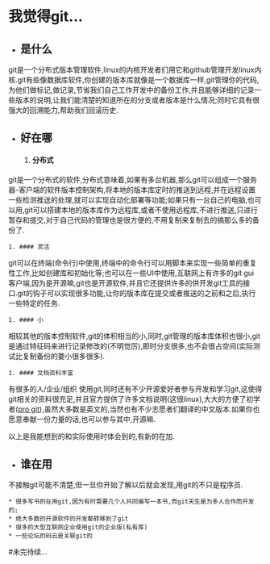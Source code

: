# 我觉得git...

* ## 是什么

git是一个分布式版本管理软件,linux的内核开发者们用它和github管理开发linux内核.git有些像数据库软件,你创建的版本库就像是一个数据库一样,git管理你的代码,为他们做标记,做记录,节省我们自己工作开发中的备份工作,并且能够详细的记录一些版本的说明,让我们能清楚的知道所在的分支或者版本是什么情况;同时它具有很强大的回溯能力,帮助我们回滚历史.

* ## 好在哪

    1. #### 分布式
git是一个分布式的软件,分布式意味着,如果有多台机器,那么git可以组成一个服务器-客户端的软件版本控制架构,将本地的版本库定时的推送到远程,并在远程设置一些检测推送的处理,就可以实现自动化部署等功能;如果只有一台自己的电脑,也可以用,git可以搭建本地的版本库作为远程库,或者不使用远程库,不进行推送,只进行暂存和提交,对于自己代码的管理也是很方便的,不用复制来复制去的搞那么多的备份了.

    1. #### 灵活
git可以在终端(命令行)中使用,终端中的命令行可以用脚本来实现一些简单的重复性工作,比如创建库和初始化等;也可以在一些UI中使用,互联网上有许多的git gui 客户端,因为是开源嘛,git也是开源软件,并且它还提供许多的供开发git工具的接口.git的钩子可以实现很多功能,让你的版本库在提交或者推送的之前和之后,执行一些特定的任务.

    1. #### 小
相较其他的版本控制软件,git的体积相当的小,同时,git管理的版本库体积也很小,git是通过特征码来进行记录修改的(不明觉厉),即时分支很多,也不会很占空间(实际测试比复制备份的要小很多很多).
    
    1. #### 文档资料丰富
有很多的人/企业/组织 使用git,同时还有不少开源爱好者参与开发和学习git,这使得git相关的资料很充足,并且官方提供了许多文档说明(这很linux),大大的方便了初学者([pro git](https://git-scm.com/book/zh/v2)),虽然大多数是英文的,当然也有不少志愿者们翻译的中文版本.如果你也愿意奉献一份力量的话,也可以参与其中,开源嘛.

以上是我能想到的和实际使用时体会到的,有新的在加.

* ## 谁在用
不接触git可能不清楚,但一旦你开始了解以后就会发现,用git的不只是程序员.

    * 很多写书的在用git,因为有时需要几个人共同编写一本书,而git天生是为多人合作而开发的;
    * 绝大多数的开源软件的开发都转移到了git
    * 很多的大型互联网企业使用git的企业版(私有库)
    * 一些论坛的码云是关联git的
    
#未完待续...
